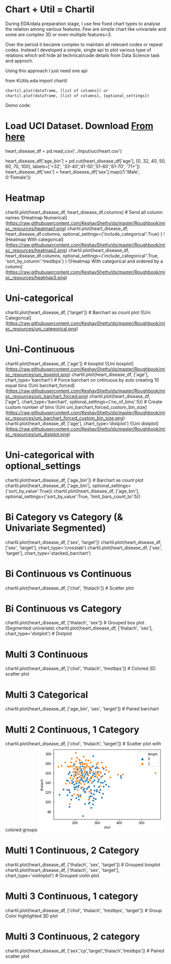 # Chart + Util = Chartil

During EDA/data preparation stage, I use few fixed chart types to analyse the relation among various features. 
Few are simple chart like univariate and some are complex 3D or even multiple features>3.

Over the period it became complex to maintain all relevant codes or repeat codes. 
Instead I developed a simple, single api to plot various type of relations which will hide all technical/code details from Data Science task and approch.

Using this approach I just need one api

from KUtils.eda import chartil

    chartil.plot(dataframe, [list of columns]) or
    chartil.plot(dataframe, [list of columns], {optional_settings})


Demo code:

# Load UCI Dataset. Download [From here](https://archive.ics.uci.edu/ml/datasets/Heart+Disease/)
heart_disease_df = pd.read_csv('../input/uci/heart.csv')

heart_disease_df['age_bin'] = pd.cut(heart_disease_df['age'], [0, 32, 40, 50, 60, 70, 100], labels=['<32', '33-40','41-50','51-60','61-70', '71+'])
heart_disease_df['sex'] = heart_disease_df['sex'].map({1:'Male', 0:'Female'})

# Heatmap
chartil.plot(heart_disease_df, heart_disease_df.columns) # Send all column names ![Heatmap Numerical] (https://raw.githubusercontent.com/KeshavShetty/ds/master/Roughbook/misc_resources/heatmap1.png)
chartil.plot(heart_disease_df, heart_disease_df.columns, optional_settings={'include_categorical':True} ) ![Heatmap With categorical] (https://raw.githubusercontent.com/KeshavShetty/ds/master/Roughbook/misc_resources/heatmap2.png)
chartil.plot(heart_disease_df, heart_disease_df.columns, optional_settings={'include_categorical':True, 'sort_by_column':'trestbps'} ) ![Heatmap With categorical and ordered by a column] (https://raw.githubusercontent.com/KeshavShetty/ds/master/Roughbook/misc_resources/heatmap3.png)

# Uni-categorical          
chartil.plot(heart_disease_df, ['target']) # Barchart as count plot ![Uni Categorical] (https://raw.githubusercontent.com/KeshavShetty/ds/master/Roughbook/misc_resources/uni_categorical.png)

# Uni-Continuous
chartil.plot(heart_disease_df, ['age']) # boxplot ![Uni boxplot] (https://raw.githubusercontent.com/KeshavShetty/ds/master/Roughbook/misc_resources/uni_boxplot.png)
chartil.plot(heart_disease_df, ['age'], chart_type='barchart') # Force barchart on cntinuous by auto creating 10 equal bins ![Uni barchart_forced] (https://raw.githubusercontent.com/KeshavShetty/ds/master/Roughbook/misc_resources/uni_barchart_forced.png)
chartil.plot(heart_disease_df, ['age'], chart_type='barchart', optional_settings={'no_of_bins':5}) # Create custom number of bins ![Uni uni_barchart_forced_custom_bin_size] (https://raw.githubusercontent.com/KeshavShetty/ds/master/Roughbook/misc_resources/uni_barchart_forced_custom_bin_size.png)
chartil.plot(heart_disease_df, ['age'], chart_type='distplot') ![Uni distplot] (https://raw.githubusercontent.com/KeshavShetty/ds/master/Roughbook/misc_resources/uni_distplot.png)

# Uni-categorical with optional_settings
chartil.plot(heart_disease_df, ['age_bin']) # Barchart as count plot
chartil.plot(heart_disease_df, ['age_bin'], optional_settings={'sort_by_value':True})
chartil.plot(heart_disease_df, ['age_bin'], optional_settings={'sort_by_value':True, 'limit_bars_count_to':5})

# Bi Category vs Category (& Univariate Segmented)
chartil.plot(heart_disease_df, ['sex', 'target'])
chartil.plot(heart_disease_df, ['sex', 'target'], chart_type='crosstab')
chartil.plot(heart_disease_df, ['sex', 'target'], chart_type='stacked_barchart')

# Bi Continuous vs Continuous
chartil.plot(heart_disease_df, ['chol', 'thalach']) # Scatter plot

# Bi Continuous vs Category
chartil.plot(heart_disease_df, ['thalach', 'sex']) # Grouped box plot (Segmented univariate)
chartil.plot(heart_disease_df, ['thalach', 'sex'], chart_type='distplot') # Distplot

# Multi 3 Continuous
chartil.plot(heart_disease_df, ['chol', 'thalach', 'trestbps']) # Colored 3D scatter plot

# Multi 3 Categorical
chartil.plot(heart_disease_df, ['age_bin', 'sex', 'target']) # Paired barchart

# Multi 2 Continuous, 1 Category
chartil.plot(heart_disease_df, ['chol', 'thalach', 'target']) # Scatter plot with colored groups 
![Grouped Scatter plot](https://raw.githubusercontent.com/KeshavShetty/ds/master/Roughbook/misc_resources/group_scatter_plot.png)

# Multi 1 Continuous, 2 Category
chartil.plot(heart_disease_df, ['thalach', 'sex', 'target']) # Grouped boxplot
chartil.plot(heart_disease_df, ['thalach', 'sex', 'target'], chart_type='violinplot') # Grouped violin plot

# Multi 3 Continuous, 1 category
chartil.plot(heart_disease_df, ['chol', 'thalach', 'trestbps', 'target']) # Group Color highlighted 3D plot

# Multi 3 Continuous, 2 category
chartil.plot(heart_disease_df, ['sex','cp','target','thalach','trestbps']) # Paired scatter plot

